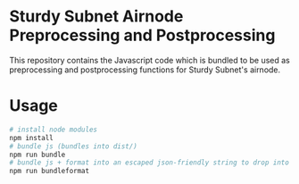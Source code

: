 # Sturdy Subnet Airnode Preprocessing and Postprocessing

This repository contains the Javascript code which is bundled to be used as preprocessing and postprocessing
functions for Sturdy Subnet's airnode.

# Usage

```bash
# install node modules
npm install
# bundle js (bundles into dist/)
npm run bundle
# bundle js + format into an escaped json-friendly string to drop into airnode config.json
npm run bundleformat
```
